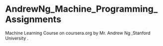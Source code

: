 # AndrewNg_Machine_Programming_Assignments
Machine Learning Course on coursera.org by Mr. Andrew Ng ,Stanford University .
